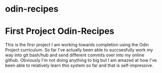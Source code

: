 # odin-recipes
<h1> First Project Odin-Recipes </h1>
<p> This is the firsr project I am working towards completion using the Odin Project curriculum. So far I've actually been able to succsesfully work my way into git bash/hub and send different commits over into my online github. Obviously I'm not doing anything to big but I am amazed at how I've been able to relatively learn this system so far and that is self-impressive. </p>
